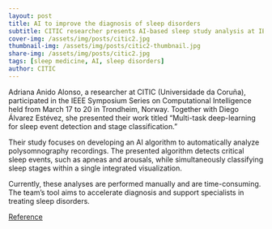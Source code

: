 ```yaml
---
layout: post
title: AI to improve the diagnosis of sleep disorders
subtitle: CITIC researcher presents AI-based sleep study analysis at IEEE Symposium in Norway
cover-img: /assets/img/posts/citic2.jpg
thumbnail-img: /assets/img/posts/citic2-thumbnail.jpg
share-img: /assets/img/posts/citic2.jpg
tags: [sleep medicine, AI, sleep disorders]
author: CITIC
---
```


Adriana Anido Alonso, a researcher at CITIC (Universidade da Coruña), participated in the IEEE Symposium Series on Computational Intelligence held from March 17 to 20 in Trondheim, Norway. Together with Diego Álvarez Estévez, she presented their work titled “Multi-task deep-learning for sleep event detection and stage classification.”

Their study focuses on developing an AI algorithm to automatically analyze polysomnography recordings. The presented algorithm detects critical sleep events, such as apneas and arousals, while simultaneously classifying sleep stages within a single integrated visualization.

Currently, these analyses are performed manually and are time-consuming. The team’s tool aims to accelerate diagnosis and support specialists in treating sleep disorders.


<a href="https://citic.udc.es/gl/ia-para-mellorar-o-diagnostico-das-desordes-do-sono/">Reference</a>  